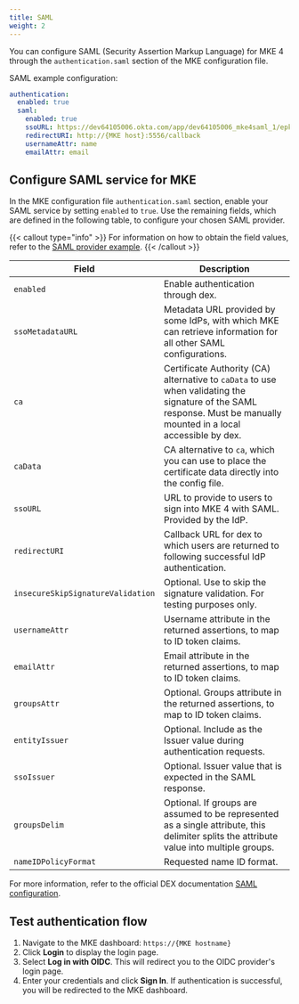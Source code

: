 ```yaml
---
title: SAML
weight: 2
---
```


You can configure SAML (Security Assertion Markup Language) for MKE 4 through
the `authentication.saml` section of the MKE configuration file.

SAML example configuration:

```yaml
authentication:
  enabled: true
  saml:
    enabled: true
    ssoURL: https://dev64105006.okta.com/app/dev64105006_mke4saml_1/epkdtszgindywD6mF5s7/sso/saml
    redirectURI: http://{MKE host}:5556/callback
    usernameAttr: name
    emailAttr: email
```

## Configure SAML service for MKE

In the MKE configuration file `authentication.saml` section, enable your
SAML service by setting `enabled` to `true`. Use the remaining fields, which
are defined in the following table, to configure your chosen SAML provider.

{{< callout type="info" >}}
For information on how to obtain the field values, refer to the [SAML provider example](../../../tutorials/authentication-provider-setup/saml-provider-setup).
{{< /callout >}}

| Field                             | Description                                                                                                                                                          |
| --------------------------------- | -------------------------------------------------------------------------------------------------------------------------------------------------------------------- |
| `enabled`                         | Enable authentication through dex.                                                                                                                                   |
| `ssoMetadataURL`                  | Metadata URL provided by some IdPs, with which MKE can retrieve information for all other SAML configurations.                                                       |
| `ca`                              | Certificate Authority (CA) alternative to `caData` to use when validating the signature of the SAML response. Must be manually mounted in a local accessible by dex. |
| `caData`                          | CA alternative to `ca`, which you can use to place the certificate data directly into the config file.                                                               |
| `ssoURL`                          | URL to provide to users to sign into MKE 4 with SAML. Provided by the IdP.                                                                                           |
| `redirectURI`                     | Callback URL for dex to which users are returned to following successful IdP authentication.                                                                         |
| `insecureSkipSignatureValidation` | Optional. Use to skip the signature validation. For testing purposes only.                                                                                           |
| `usernameAttr`                    | Username attribute in the returned assertions, to map to ID token claims.                                                                                            |
| `emailAttr`                       | Email attribute in the returned assertions, to map to ID token claims.                                                                                               |
| `groupsAttr`                      | Optional. Groups attribute in the returned assertions, to map to ID token claims.                                                                                    |
| `entityIssuer`                    | Optional. Include as the Issuer value during authentication requests.                                                                                                |
| `ssoIssuer`                       | Optional. Issuer value that is expected in the SAML response.                                                                                                        |
| `groupsDelim`                     | Optional. If groups are assumed to be represented as a single attribute, this delimiter splits the attribute value into multiple groups.                             |
| `nameIDPolicyFormat`              | Requested name ID format.                                                                                                                                            |

For more information, refer to the official DEX documentation
[SAML configuration](https://dexidp.io/docs/connectors/saml/#configuration).

## Test authentication flow

1. Navigate to the MKE dashboard: `https://{MKE hostname}`
2. Click **Login** to display the login page.
3. Select **Log in with OIDC**. This will redirect you to the OIDC provider's
   login page.
4. Enter your credentials and click **Sign In**. If authentication is successful,
   you will be redirected to the MKE dashboard.
